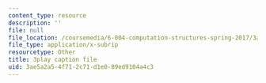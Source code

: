 ```yaml
---
content_type: resource
description: ''
file: null
file_location: /coursemedia/6-004-computation-structures-spring-2017/3ae5a2a54f712c71d1e089ed9104a4c3_56QUjMD3xoI.srt
file_type: application/x-subrip
resourcetype: Other
title: 3play caption file
uid: 3ae5a2a5-4f71-2c71-d1e0-89ed9104a4c3
---
```

